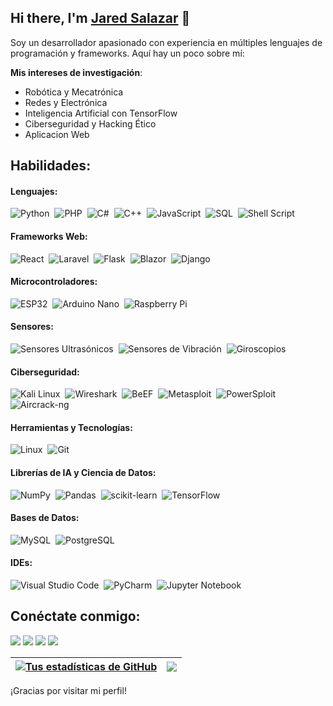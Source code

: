 ## Hi there, I'm [Jared Salazar](https://github.com/Jaredsalaz) 👋

Soy un desarrollador apasionado con experiencia en múltiples lenguajes de programación y frameworks. Aquí hay un poco sobre mí:

**Mis intereses de investigación**:
- Robótica y Mecatrónica
- Redes y Electrónica
- Inteligencia Artificial con TensorFlow
- Ciberseguridad y Hacking Ético
- Aplicacion Web

## Habilidades:

#### Lenguajes:

![Python](https://img.shields.io/badge/Python-3776AB?style=for-the-badge&logo=python&logoColor=white)&nbsp;
![PHP](https://img.shields.io/badge/PHP-777BB4?style=for-the-badge&logo=php&logoColor=white)&nbsp;
![C#](https://img.shields.io/badge/C%23-239120?style=for-the-badge&logo=c-sharp&logoColor=white)&nbsp;
![C++](https://img.shields.io/badge/C++-00599C?style=for-the-badge&logo=c%2B%2B&logoColor=white)&nbsp;
![JavaScript](https://img.shields.io/badge/JavaScript-F7DF1E?style=for-the-badge&logo=javascript&logoColor=black)&nbsp;
![SQL](https://img.shields.io/badge/SQL-4479A1?style=for-the-badge&logo=sql&logoColor=white)&nbsp;
![Shell Script](https://img.shields.io/badge/Shell_Script-121011?style=for-the-badge&logo=gnu-bash&logoColor=white)&nbsp;

#### Frameworks Web:

![React](https://img.shields.io/badge/React-20232A?style=for-the-badge&logo=react&logoColor=61DAFB)&nbsp;
![Laravel](https://img.shields.io/badge/Laravel-FF2D20?style=for-the-badge&logo=laravel&logoColor=white)&nbsp;
![Flask](https://img.shields.io/badge/Flask-000000?style=for-the-badge&logo=flask&logoColor=white)&nbsp;
![Blazor](https://img.shields.io/badge/Blazor-512BD4?style=for-the-badge&logo=blazor&logoColor=white)&nbsp;
![Django](https://img.shields.io/badge/Django-092E20?style=for-the-badge&logo=django&logoColor=white)&nbsp;

#### Microcontroladores:

![ESP32](https://img.shields.io/badge/ESP32-000000?style=for-the-badge&logo=espressif&logoColor=white)&nbsp;
![Arduino Nano](https://img.shields.io/badge/Arduino_Nano-00979D?style=for-the-badge&logo=arduino&logoColor=white)&nbsp;
![Raspberry Pi](https://img.shields.io/badge/Raspberry_Pi-CC0000?style=for-the-badge&logo=raspberry-pi&logoColor=white)&nbsp;

#### Sensores:

![Sensores Ultrasónicos](https://img.shields.io/badge/Sensores%20Ultras%C3%B3nicos-000000?style=for-the-badge&logo=sensor&logoColor=white)&nbsp;
![Sensores de Vibración](https://img.shields.io/badge/Sensores%20de%20Vibraci%C3%B3n-000000?style=for-the-badge&logo=sensor&logoColor=white)&nbsp;
![Giroscopios](https://img.shields.io/badge/Giroscopios-000000?style=for-the-badge&logo=sensor&logoColor=white)&nbsp;

#### Ciberseguridad:

![Kali Linux](https://img.shields.io/badge/Kali_Linux-557C94?style=for-the-badge&logo=kali-linux&logoColor=white)&nbsp;
![Wireshark](https://img.shields.io/badge/Wireshark-1679A7?style=for-the-badge&logo=wireshark&logoColor=white)&nbsp;
![BeEF](https://img.shields.io/badge/BeEF-000000?style=for-the-badge&logo=beef&logoColor=white)&nbsp;
![Metasploit](https://img.shields.io/badge/Metasploit-000000?style=for-the-badge&logo=metasploit&logoColor=white)&nbsp;
![PowerSploit](https://img.shields.io/badge/PowerSploit-000000?style=for-the-badge&logo=powersploit&logoColor=white)&nbsp;
![Aircrack-ng](https://img.shields.io/badge/Aircrack--ng-000000?style=for-the-badge&logo=aircrack-ng&logoColor=white)&nbsp;

#### Herramientas y Tecnologías:

![Linux](https://img.shields.io/badge/Linux-FCC624?style=for-the-badge&logo=linux&logoColor=black)&nbsp;
![Git](https://img.shields.io/badge/GIT-E44C30?style=for-the-badge&logo=git&logoColor=white)&nbsp;

#### Librerías de IA y Ciencia de Datos:

![NumPy](https://img.shields.io/badge/numpy-%23013243.svg?style=for-the-badge&logo=numpy&logoColor=white)&nbsp;
![Pandas](https://img.shields.io/badge/pandas-%23150458.svg?style=for-the-badge&logo=pandas&logoColor=white)&nbsp;
![scikit-learn](https://img.shields.io/badge/scikit--learn-%23F7931E.svg?style=for-the-badge&logo=scikit-learn&logoColor=white)&nbsp;
![TensorFlow](https://img.shields.io/badge/TensorFlow-FF6F00?style=for-the-badge&logo=tensorflow&logoColor=white)&nbsp;

#### Bases de Datos:

![MySQL](https://img.shields.io/badge/MySQL-00000F?style=for-the-badge&logo=mysql&logoColor=white)&nbsp;
![PostgreSQL](https://img.shields.io/badge/PostgreSQL-316192?style=for-the-badge&logo=postgresql&logoColor=white)&nbsp;

#### IDEs:

![Visual Studio Code](https://img.shields.io/badge/Visual%20Studio%20Code-0078d7.svg?style=for-the-badge&logo=visual-studio-code&logoColor=white)&nbsp;
![PyCharm](https://img.shields.io/badge/pycharm-143?style=for-the-badge&logo=pycharm&logoColor=black&color=black&labelColor=green)&nbsp;
![Jupyter Notebook](https://img.shields.io/badge/jupyter-%23FA0F00.svg?style=for-the-badge&logo=jupyter&logoColor=white)&nbsp;

## Conéctate conmigo:

<p align = "center">

[<img src="https://img.shields.io/badge/linkedin-%2312100E.svg?&style=for-the-badge&logo=linkedin&logoColor=white&color=black" />](https://www.linkedin.com/in/tu-perfil/)
[<img src="https://img.shields.io/badge/twitter-%231DA1F2.svg?&style=for-the-badge&logo=twitter&logoColor=white&color=black" />](https://twitter.com/tu-perfil) 
[<img src="https://img.shields.io/badge/medium-%2312100E.svg?&style=for-the-badge&logo=medium&logoColor=white&color=black" />](https://medium.com/@tu-perfil)
[<img src="https://img.shields.io/badge/instagram-%2312100E.svg?&style=for-the-badge&logo=instagram&logoColor=white&color=black" />](https://instagram.com/tu-perfil)
</p>

| <a href="https://github.com/anuraghazra/github-readme-stats"><img align="center" src="https://github-readme-stats.vercel.app/api?username=Jaredsalaz&show_icons=true&include_all_commits=true&theme=buefy&hide_border=true" alt="Tus estadísticas de GitHub" /></a> | <a href="https://github.com/anuraghazra/github-readme-stats"><img align="center" src="https://github-readme-stats.vercel.app/api/top-langs/?username=Jaredsalaz&layout=compact&theme=buefy&hide_border=true" /></a> |
| ------------- | ------------- |

¡Gracias por visitar mi perfil!
